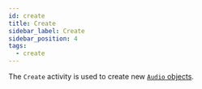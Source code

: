 ```yaml
---
id: create
title: Create
sidebar_label: Create
sidebar_position: 4
tags:
  - create
---
```


The `Create` activity is used to create new [`Audio` objects](objects/audio).